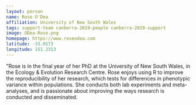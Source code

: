 ```yaml
---
layout: person
name: Rose O'Dea
affiliation: University of New South Wales
tags: support-team canberra-2019-people canberra-2019-support
image: ODea-Rose.png
homepage: https://www.roseodea.com
latitude: -33.9173
longitude: 151.2313
---
```

"Rose is in the final year of her PhD at the University of New South Wales, in the Ecology & Evolution Research Centre. Rose enjoys using R to improve the reproducibility of her research, which tests for differences in phenotypic variance within populations. She conducts both lab experiments and meta-analyses, and is passionate about improving the ways research is conducted and disseminated.